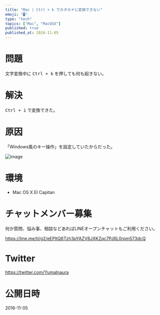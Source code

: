 ```yaml
---
title: "Mac | Ctrl + k でカタカナに変換できない"
emoji: "🖥"
type: "tech"
topics: ["Mac", "MacOSX"]
published: true
published_at: 2016-11-05
---
```


# 問題

文字変換中に <kbd>Ctrl + k</kbd> を押しても何も起きない。

# 解決

<kbd>Ctrl + i</kbd> で変換できた。

# 原因

「Windows風のキー操作」を設定していたからだった。

![image](https://qiita-image-store.s3.amazonaws.com/0/89618/de0fef1d-dbce-a7a1-3a14-e5f68e2d3cf5.png)



# 環境

- Mac OS X El Capitan








<!-- Update From Qiita API -->

# チャットメンバー募集


何か質問、悩み事、相談などあればLINEオープンチャットもご利用ください。

https://line.me/ti/g2/eEPltQ6Tzh3pYAZV8JXKZqc7PJ6L0rpm573dcQ





# Twitter


https://twitter.com/YumaInaura


<!-- Update From Qiita API -->



# 公開日時

2016-11-05
